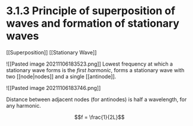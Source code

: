 # 3.1.3 Principle of superposition of waves and formation of stationary waves

[[Superposition]]
[[Stationary Wave]]

![[Pasted image 20211106183523.png]]
Lowest frequency at which a stationary wave forms is the *first harmonic*, forms a stationary wave with two [[node|nodes]] and a single [[antinode]]. 

![[Pasted image 20211106183746.png]]

Distance between adjacent nodes (for antinodes) is half a wavelength, for any harmonic.

$$f = \frac{1}{2L}$$